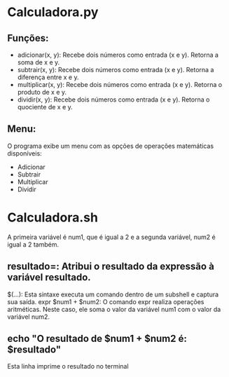 # Calculadora.py
## Funções:
 - adicionar(x, y):
Recebe dois números como entrada (x e y).
Retorna a soma de x e y.
 - subtrair(x, y):
Recebe dois números como entrada (x e y).
Retorna a diferença entre x e y.
 - multiplicar(x, y):
Recebe dois números como entrada (x e y).
Retorna o produto de x e y.
 - dividir(x, y):
Recebe dois números como entrada (x e y).
Retorna o quociente de x e y.
## Menu:
O programa exibe um menu com as opções de operações matemáticas disponíveis:
- Adicionar
- Subtrair
- Multiplicar
- Dividir

# Calculadora.sh
A primeira variável é num1, que é igual a 2 e a segunda variável, num2 é igual a 2 também.
## resultado=: Atribui o resultado da expressão à variável resultado.
$(...): Esta sintaxe executa um comando dentro de um subshell e captura sua saída.
expr $num1 + $num2: O comando expr realiza operações aritméticas. Neste caso, ele soma o valor da variável num1 com o valor da variável num2.
## echo "O resultado de $num1 + $num2 é: $resultado"
Esta linha imprime o resultado no terminal
